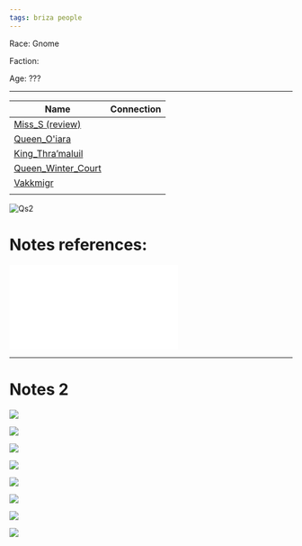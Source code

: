 ```yaml
---
tags: briza people
---
```


Race: Gnome

Faction:

Age: ???

***
| Name                                        | Connection |
| ------------------------------------------- | ---------- |
| [Miss_S (review)](Miss_S%20(review).md)                         |            |
| [Queen_O'iara](Queen_O'iara.md)           |            |
| [King_Thra’maluil](King_Thra’maluil.md)     |            |
| [Queen_Winter_Court](Queen_Winter_Court.md) |            |
| [Vakkmigr](Vakkmigr.md)                     |            |
|                                             |            |




![Qs2](../Attachments/Qs2.png)

# Notes references:
![Briza_attach](../Insights/Attach/Briza_attach.md)

---
# Notes 2
![](../Insights/Attach/2_Pictures4Losers/20220123082842.png)

![](../Insights/Attach/2_Pictures4Losers/20220123082903.png)

![](../Insights/Attach/2_Pictures4Losers/20220123082924.png)

![](../Insights/Attach/2_Pictures4Losers/20220123082946.png)

![](../Insights/Attach/2_Pictures4Losers/20220123083017.png)

![](../Insights/Attach/2_Pictures4Losers/20220123083030.png)

![](../Insights/Attach/2_Pictures4Losers/20220123083046.png)

![](../Insights/Attach/2_Pictures4Losers/20220123083100.png)
